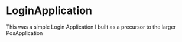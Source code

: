 # LoginApplication

This was a simple Login Application I built as a precursor to the larger PosApplication
